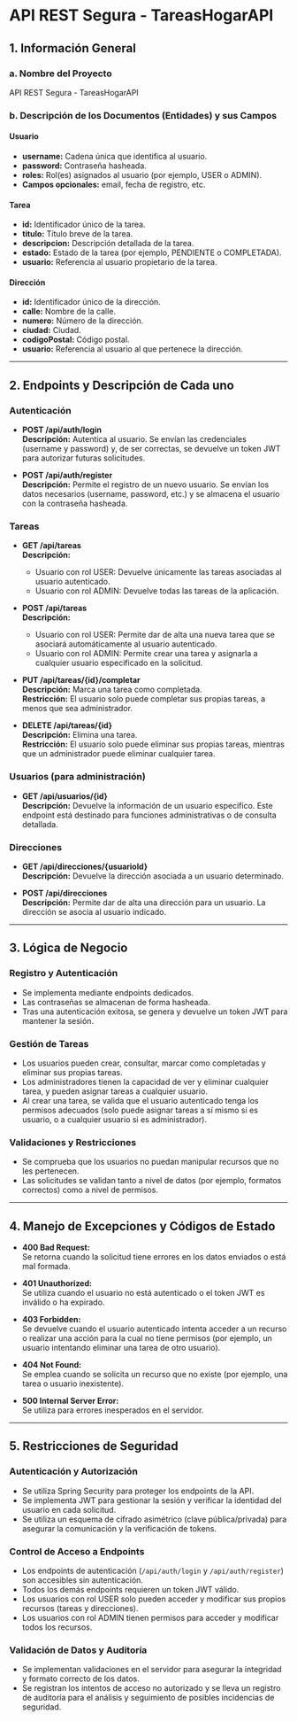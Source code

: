 # API REST Segura - TareasHogarAPI

## 1. Información General

### a. Nombre del Proyecto
API REST Segura - TareasHogarAPI

### b. Descripción de los Documentos (Entidades) y sus Campos

#### Usuario
- **username:** Cadena única que identifica al usuario.
- **password:** Contraseña hasheada.
- **roles:** Rol(es) asignados al usuario (por ejemplo, USER o ADMIN).
- **Campos opcionales:** email, fecha de registro, etc.

#### Tarea
- **id:** Identificador único de la tarea.
- **titulo:** Título breve de la tarea.
- **descripcion:** Descripción detallada de la tarea.
- **estado:** Estado de la tarea (por ejemplo, PENDIENTE o COMPLETADA).
- **usuario:** Referencia al usuario propietario de la tarea.

#### Dirección
- **id:** Identificador único de la dirección.
- **calle:** Nombre de la calle.
- **numero:** Número de la dirección.
- **ciudad:** Ciudad.
- **codigoPostal:** Código postal.
- **usuario:** Referencia al usuario al que pertenece la dirección.

---

## 2. Endpoints y Descripción de Cada uno

### Autenticación

- **POST /api/auth/login**  
  **Descripción:** Autentica al usuario. Se envían las credenciales (username y password) y, de ser correctas, se devuelve un token JWT para autorizar futuras solicitudes.

- **POST /api/auth/register**  
  **Descripción:** Permite el registro de un nuevo usuario. Se envían los datos necesarios (username, password, etc.) y se almacena el usuario con la contraseña hasheada.

### Tareas

- **GET /api/tareas**  
  **Descripción:**
  - Usuario con rol USER: Devuelve únicamente las tareas asociadas al usuario autenticado.
  - Usuario con rol ADMIN: Devuelve todas las tareas de la aplicación.

- **POST /api/tareas**  
  **Descripción:**
  - Usuario con rol USER: Permite dar de alta una nueva tarea que se asociará automáticamente al usuario autenticado.
  - Usuario con rol ADMIN: Permite crear una tarea y asignarla a cualquier usuario especificado en la solicitud.

- **PUT /api/tareas/{id}/completar**  
  **Descripción:** Marca una tarea como completada.  
  **Restricción:** El usuario solo puede completar sus propias tareas, a menos que sea administrador.

- **DELETE /api/tareas/{id}**  
  **Descripción:** Elimina una tarea.  
  **Restricción:** El usuario solo puede eliminar sus propias tareas, mientras que un administrador puede eliminar cualquier tarea.

### Usuarios (para administración)

- **GET /api/usuarios/{id}**  
  **Descripción:** Devuelve la información de un usuario específico. Este endpoint está destinado para funciones administrativas o de consulta detallada.

### Direcciones

- **GET /api/direcciones/{usuarioId}**  
  **Descripción:** Devuelve la dirección asociada a un usuario determinado.

- **POST /api/direcciones**  
  **Descripción:** Permite dar de alta una dirección para un usuario. La dirección se asocia al usuario indicado.

---

## 3. Lógica de Negocio

### Registro y Autenticación
- Se implementa mediante endpoints dedicados.
- Las contraseñas se almacenan de forma hasheada.
- Tras una autenticación exitosa, se genera y devuelve un token JWT para mantener la sesión.

### Gestión de Tareas
- Los usuarios pueden crear, consultar, marcar como completadas y eliminar sus propias tareas.
- Los administradores tienen la capacidad de ver y eliminar cualquier tarea, y pueden asignar tareas a cualquier usuario.
- Al crear una tarea, se valida que el usuario autenticado tenga los permisos adecuados (solo puede asignar tareas a sí mismo si es usuario, o a cualquier usuario si es administrador).

### Validaciones y Restricciones
- Se comprueba que los usuarios no puedan manipular recursos que no les pertenecen.
- Las solicitudes se validan tanto a nivel de datos (por ejemplo, formatos correctos) como a nivel de permisos.

---

## 4. Manejo de Excepciones y Códigos de Estado

- **400 Bad Request:**  
  Se retorna cuando la solicitud tiene errores en los datos enviados o está mal formada.

- **401 Unauthorized:**  
  Se utiliza cuando el usuario no está autenticado o el token JWT es inválido o ha expirado.

- **403 Forbidden:**  
  Se devuelve cuando el usuario autenticado intenta acceder a un recurso o realizar una acción para la cual no tiene permisos (por ejemplo, un usuario intentando eliminar una tarea de otro usuario).

- **404 Not Found:**  
  Se emplea cuando se solicita un recurso que no existe (por ejemplo, una tarea o usuario inexistente).

- **500 Internal Server Error:**  
  Se utiliza para errores inesperados en el servidor.

---

## 5. Restricciones de Seguridad

### Autenticación y Autorización
- Se utiliza Spring Security para proteger los endpoints de la API.
- Se implementa JWT para gestionar la sesión y verificar la identidad del usuario en cada solicitud.
- Se utiliza un esquema de cifrado asimétrico (clave pública/privada) para asegurar la comunicación y la verificación de tokens.

### Control de Acceso a Endpoints
- Los endpoints de autenticación (`/api/auth/login` y `/api/auth/register`) son accesibles sin autenticación.
- Todos los demás endpoints requieren un token JWT válido.
- Los usuarios con rol USER solo pueden acceder y modificar sus propios recursos (tareas y direcciones).
- Los usuarios con rol ADMIN tienen permisos para acceder y modificar todos los recursos.

### Validación de Datos y Auditoría
- Se implementan validaciones en el servidor para asegurar la integridad y formato correcto de los datos.
- Se registran los intentos de acceso no autorizado y se lleva un registro de auditoría para el análisis y seguimiento de posibles incidencias de seguridad.

